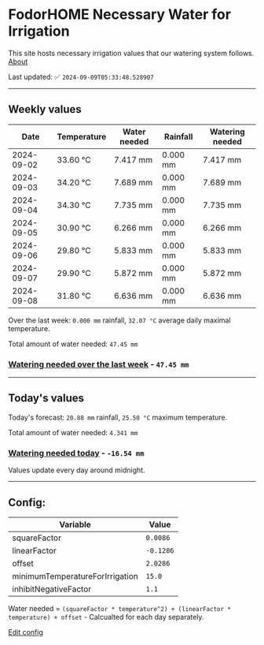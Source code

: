 # FodorHOME Necessary Water for Irrigation

This site hosts necessary irrigation values that our watering system follows. [About](https://github.com/redyau/irrigation)

Last updated: ✅ `2024-09-09T05:33:48.528907`

---

## Weekly values

| Date | Temperature | Water needed | Rainfall | Watering needed |
|-----|-----|-----|-----|-----|
| 2024-09-02 | 33.60 °C | 7.417 mm | 0.000 mm | 7.417 mm |
| 2024-09-03 | 34.20 °C | 7.689 mm | 0.000 mm | 7.689 mm |
| 2024-09-04 | 34.30 °C | 7.735 mm | 0.000 mm | 7.735 mm |
| 2024-09-05 | 30.90 °C | 6.266 mm | 0.000 mm | 6.266 mm |
| 2024-09-06 | 29.80 °C | 5.833 mm | 0.000 mm | 5.833 mm |
| 2024-09-07 | 29.90 °C | 5.872 mm | 0.000 mm | 5.872 mm |
| 2024-09-08 | 31.80 °C | 6.636 mm | 0.000 mm | 6.636 mm |


Over the last week: `0.000 mm` rainfall, `32.07 °C` average daily maximal temperature.

Total amount of water needed: `47.45 mm`

### [Watering needed over the last week](lastweek.txt) - `47.45 mm`

---

## Today's values

Today's forecast: `20.88 mm` rainfall, `25.50 °C` maximum temperature.

Total amount of water needed: `4.341 mm`

### [Watering needed today](today.txt) - `-16.54 mm`

Values update every day around midnight.

---

## Config:

| Variable | Value |
|-----|-----|
| squareFactor | `0.0086` |
| linearFactor | `-0.1286` |
| offset | `2.0286` |
| minimumTemperatureForIrrigation | `15.0` |
| inhibitNegativeFactor | `1.1` |

Water needed = `(squareFactor * temperature^2) + (linearFactor * temperature) + offset` - Calcualted for each day separately.

[Edit config](https://github.com/RedyAu/irrigation/edit/main/config.json)
